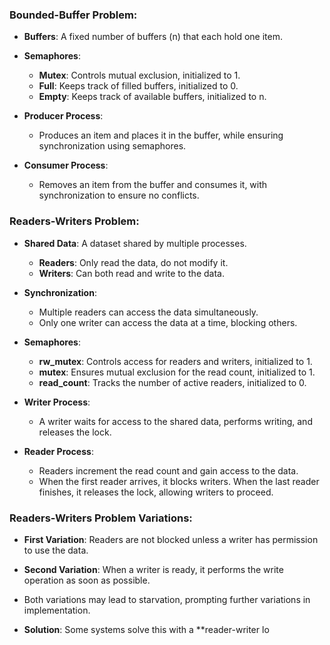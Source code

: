 

### **Bounded-Buffer Problem**:
- **Buffers**: A fixed number of buffers (n) that each hold one item.
- **Semaphores**:
  - **Mutex**: Controls mutual exclusion, initialized to 1.
  - **Full**: Keeps track of filled buffers, initialized to 0.
  - **Empty**: Keeps track of available buffers, initialized to n.

- **Producer Process**:
  - Produces an item and places it in the buffer, while ensuring synchronization using semaphores.

- **Consumer Process**:
  - Removes an item from the buffer and consumes it, with synchronization to ensure no conflicts.
### **Readers-Writers Problem**:
- **Shared Data**: A dataset shared by multiple processes.
  - **Readers**: Only read the data, do not modify it.
  - **Writers**: Can both read and write to the data.

- **Synchronization**:
  - Multiple readers can access the data simultaneously.
  - Only one writer can access the data at a time, blocking others.

- **Semaphores**:
  - **rw_mutex**: Controls access for readers and writers, initialized to 1.
  - **mutex**: Ensures mutual exclusion for the read count, initialized to 1.
  - **read_count**: Tracks the number of active readers, initialized to 0.

- **Writer Process**:
  - A writer waits for access to the shared data, performs writing, and releases the lock.

- **Reader Process**:
  - Readers increment the read count and gain access to the data.
  - When the first reader arrives, it blocks writers. When the last reader finishes, it releases the lock, allowing writers to proceed.
### **Readers-Writers Problem Variations**:
- **First Variation**: Readers are not blocked unless a writer has permission to use the data.
- **Second Variation**: When a writer is ready, it performs the write operation as soon as possible.
- Both variations may lead to starvation, prompting further variations in implementation.

- **Solution**: Some systems solve this with a **reader-writer lo